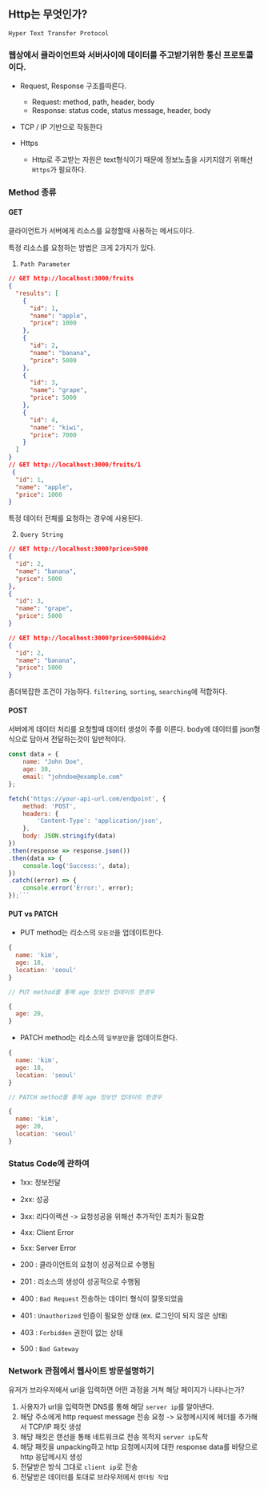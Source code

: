 ## Http는 무엇인가?

`Hyper Text Transfer Protocol`

### 웹상에서 클라이언트와 서버사이에 데이터를 주고받기위한 통신 프로토콜이다.

- Request, Response 구조를따른다.

  - Request: method, path, header, body
  - Response: status code, status message, header, body

- TCP / IP 기반으로 작동한다

- Https
  - Http로 주고받는 자원은 text형식이기 때문에 정보노출을 시키지않기 위해선 `Https`가 필요하다.

### Method 종류

#### GET

클라이언트가 서버에게 리소스를 요청할때 사용하는 메서드이다.

특정 리소스를 요청하는 방법은 크게 2가지가 있다.

1. `Path Parameter`

```json
// GET http://localhost:3000/fruits
{
  "results": [
    {
      "id": 1,
      "name": "apple",
      "price": 1000
    },
    {
      "id": 2,
      "name": "banana",
      "price": 5000
    },
    {
      "id": 3,
      "name": "grape",
      "price": 5000
    },
    {
      "id": 4,
      "name": "kiwi",
      "price": 7000
    }
  ]
}
// GET http://localhost:3000/fruits/1
 {
  "id": 1,
  "name": "apple",
  "price": 1000
}
```

특정 데이터 전체를 요청하는 경우에 사용된다.

2. `Query String`

```json
// GET http://localhost:3000?price=5000
{
  "id": 2,
  "name": "banana",
  "price": 5000
},
{
  "id": 3,
  "name": "grape",
  "price": 5000
}

// GET http://localhost:3000?price=5000&id=2
{
  "id": 2,
  "name": "banana",
  "price": 5000
}
```

좀더복잡한 조건이 가능하다. `filtering`, `sorting`, `searching`에 적합하다.

#### POST

서버에게 데이터 처리를 요청할때 데이터 생성이 주를 이른다.
body에 데이터를 json형식으로 담아서 전달하는것이 일반적이다.

````javascript
const data = {
    name: "John Doe",
    age: 30,
    email: "johndoe@example.com"
};

fetch('https://your-api-url.com/endpoint', {
    method: 'POST',
    headers: {
        'Content-Type': 'application/json',
    },
    body: JSON.stringify(data)
})
.then(response => response.json())
.then(data => {
    console.log('Success:', data);
})
.catch((error) => {
    console.error('Error:', error);
});```
````

#### PUT vs PATCH

- PUT method는 리소스의 `모든것`을 업데이트한다.

```javascript
{
  name: 'kim',
  age: 18,
  location: 'seoul'
}

// PUT method를 통해 age 정보만 업데이트 한경우

{
  age: 20,
}
```

- PATCH method는 리소스의 `일부분만`을 업데이트한다.

```javascript
{
  name: 'kim',
  age: 18,
  location: 'seoul'
}

// PATCH method를 통해 age 정보만 업데이트 한경우

{
  name: 'kim',
  age: 20,
  location: 'seoul'
}
```

### Status Code에 관하여

- 1xx: 정보전달
- 2xx: 성공
- 3xx: 리다이렉션 -> 요청성공을 위해선 추가적인 조치가 필요함
- 4xx: Client Error
- 5xx: Server Error

- 200 : 클라이언트의 요청이 성공적으로 수행됨
- 201 : 리소스의 생성이 성공적으로 수행됨
- 400 : `Bad Request` 전송하는 데이터 형식이 잘못되었음
- 401 : `Unauthorized` 인증이 필요한 상태 (ex. 로그인이 되지 않은 상태)
- 403 : `Forbidden` 권한이 없는 상태
- 500 : `Bad Gateway`

### Network 관점에서 웹사이트 방문설명하기

유저가 브라우저에서 url을 입력하면 어떤 과정을 거쳐 해당 페이지가 나타나는가?

1. 사용자가 url을 입력하면 DNS를 통해 해당 `server ip`를 알아낸다.
2. 해당 주소에게 http request message 전송 요청 -> 요청메시지에 헤더를 추가해서 TCP/IP 패킷 생성
3. 해당 패킷은 랜선을 통해 네트워크로 전송 목적지 `server ip`도착
4. 해당 패킷을 unpacking하고 http 요청메시지에 대한 response data를 바탕으로 http 응답메시지 생성
5. 전달받은 방식 그대로 `client ip`로 전송
6. 전달받은 데이터를 토대로 브라우저에서 `렌더링 작업`
